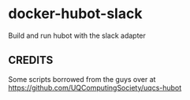 # docker-hubot-slack
Build and run hubot with the slack adapter


## CREDITS
Some scripts borrowed from the guys over at https://github.com/UQComputingSociety/uqcs-hubot
